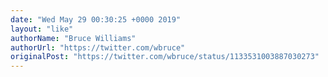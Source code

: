 ```yaml
---
date: "Wed May 29 00:30:25 +0000 2019"
layout: "like"
authorName: "Bruce Williams"
authorUrl: "https://twitter.com/wbruce"
originalPost: "https://twitter.com/wbruce/status/1133531003887030273"
---
```

